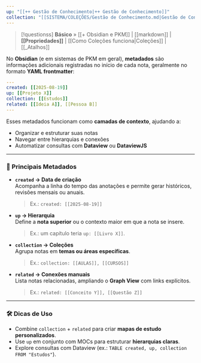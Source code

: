 ```yaml
---
up: "[[++ Gestão de Conhecimento|++ Gestão de Conhecimento]]"
collection: "[[SISTEMA/COLEÇÕES/Gestão de Conhecimento.md|Gestão de Conhecimento]]"
---
```

> [!questionss] **Básico** » [[+ Obsidian e PKM]] | [[markdown]] | **[[Propriedades]]** | [[Como Coleções funciona|Coleções]] | [[_Atalhos]]

No **Obsidian** (e em sistemas de PKM em geral), **metadados** são informações adicionais registradas no início de cada nota, geralmente no formato **YAML frontmatter**:

```yaml
---
created: [[2025-08-19]]
up: [[Projeto X]]
collection: [[Estudos]]
related: [[Ideia A]], [[Pessoa B]]
---
````

Esses metadados funcionam como **camadas de contexto**, ajudando a:
- Organizar e estruturar suas notas
- Navegar entre hierarquias e conexões
- Automatizar consultas com **Dataview** ou **DataviewJS**
---

### 🔑 Principais Metadados

- **`created` → Data de criação**  
    Acompanha a linha do tempo das anotações e permite gerar históricos, revisões mensais ou anuais.
    > Ex.: `created: [[2025-08-19]]`
- **`up` → Hierarquia**  
    Define a **nota superior** ou o contexto maior em que a nota se insere.
    > Ex.: um capítulo teria `up: [[Livro X]]`.
- **`collection` → Coleções**  
    Agrupa notas em **temas ou áreas específicas**.
    > Ex.: `collection: [[AULAS]], [[CURSOS]]`
- **`related` → Conexões manuais**  
    Lista notas relacionadas, ampliando o **Graph View** com links explícitos.
    > Ex.: `related: [[Conceito Y]], [[Questão Z]]`

---

### 🛠️ Dicas de Uso

- Combine `collection` + `related` para criar **mapas de estudo personalizados**.
- Use `up` em conjunto com MOCs para estruturar **hierarquias claras**.
- Explore consultas com Dataview (ex.: `TABLE created, up, collection FROM "Estudos"`).
